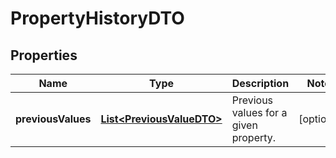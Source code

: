 
# PropertyHistoryDTO

## Properties
Name | Type | Description | Notes
------------ | ------------- | ------------- | -------------
**previousValues** | [**List&lt;PreviousValueDTO&gt;**](PreviousValueDTO.md) | Previous values for a given property. |  [optional]



